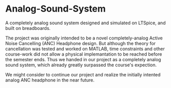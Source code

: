 # Analog-Sound-System
A completely analog sound system designed and simulated on LTSpice, and built on breadboards.

The project was originally intended to be a novel completely-analog Active Noise Cancelling (ANC) Headphone design. But although the theory for cancellation was tested and worked on MATLAB, time constraints and other course-work did not allow a physical implemantation to be reached before the semester ends. Thus we handed in our project as a completely analog sound system, which already greatly surpassed the course's expection.

We might consider to continue our project and realize the initially intented analog ANC headphone in the near future.
